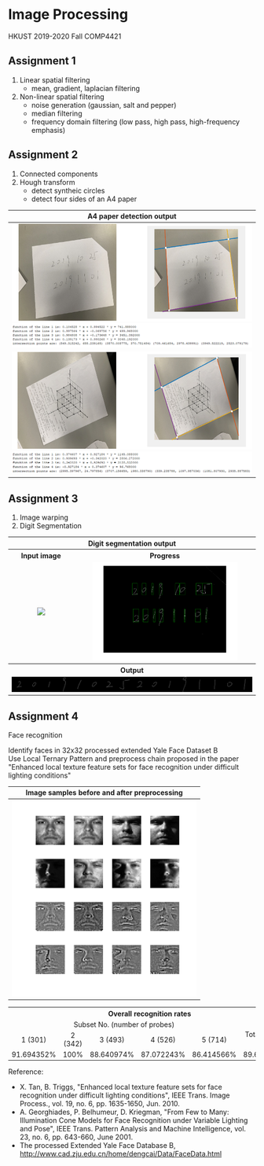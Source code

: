 # Image Processing
HKUST 2019-2020 Fall COMP4421

## Assignment 1
1. Linear spatial filtering
    - mean, gradient, laplacian filtering
2. Non-linear spatial filtering
    - noise generation (gaussian, salt and pepper)
    - median filtering
    - frequency domain filtering (low pass, high pass, high-frequency emphasis)

## Assignment 2
1. Connected components
2. Hough transform
    - detect syntheic circles
    - detect four sides of an A4 paper

| A4 paper detection output                  |
| :----------------------------------------: |
| <img src="img/ass2_Q3_4.png" height="200"><img src="img/ass2_Q3_4_command.png" width="650"> |
| <img src="img/ass2_Q3_6.png" height="200"><img src="img/ass2_Q3_6_command.png" width="650"> |

## Assignment 3
1. Image warping
2. Digit Segmentation

<table>
  <tr>
    <th colspan="2">Digit segmentation output</th>
  </tr>
  <tr>
    <th>Input image</th>
    <th>Progress</th>
  </tr>
  <tr>
    <td align="center">
      <img src="img/ass3_Q2_3.bmp" height="200">
    </td>
    <td align="center">
      <img src="img/ass3_Q2_3_boxes.png" height="200">
    </td>
  </tr>
  <tr>
    <th colspan="2">Output</th>
  </tr>
  <tr>
  <tr>
    <td colspan="2" align="center">
      <img src="img/ass3_Q2_3_all.jpg">
    </td>
  </tr>
</table>

## Assignment 4
Face recognition

Identify faces in 32x32 processed extended Yale Face Dataset B<br/>
Use Local Ternary Pattern and preprocess chain proposed in the paper "Enhanced local texture feature sets for face recognition under difficult lighting conditions"

| Image samples before and after preprocessing     |
| :----------------------------------------------: |
| <img src="img/ass4_preprocess.png" height="400"> |

<table>
  <tr>
    <th colspan="6">Overall recognition rates</th>
  </tr>
  <tr>
    <td colspan="5" align="center">Subset No. (number of probes)</td>
    <td rowspan="2" align="center">Total (2376)</td>
  </tr>
  <tr>
    <td align="center">1 (301)</td>
    <td align="center">2 (342)</td>
    <td align="center">3 (493)</td>
    <td align="center">4 (526)</td>    
    <td align="center">5 (714)</td>
  </tr>
  <tr>
    <td align="center">91.694352%</td>
    <td align="center">100%</td>
    <td align="center">88.640974%</td>
    <td align="center">87.072243%</td>    
    <td align="center">86.414566%</td>
    <td align="center">89.646465%</td>
  </tr>
  <tr>
</table>

Reference:
- X. Tan, B. Triggs, "Enhanced local texture feature sets for face recognition under difficult lighting conditions", IEEE Trans. Image Process., vol. 19, no. 6, pp. 1635-1650, Jun. 2010.
- A. Georghiades, P. Belhumeur, D. Kriegman, "From Few to Many: Illumination Cone Models for Face Recognition under Variable Lighting and Pose", IEEE Trans. Pattern Analysis and Machine Intelligence, vol. 23, no. 6, pp. 643-660, June 2001.
- The processed Extended Yale Face Database B, http://www.cad.zju.edu.cn/home/dengcai/Data/FaceData.html